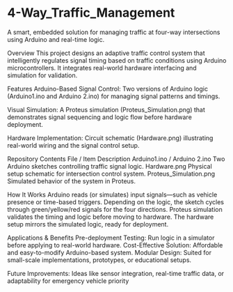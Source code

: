 # 4-Way_Traffic_Management

A smart, embedded solution for managing traffic at four-way intersections using Arduino and real-time logic.

Overview
This project designs an adaptive traffic control system that intelligently regulates signal timing based on traffic conditions using Arduino microcontrollers. It integrates real-world hardware interfacing and simulation for validation.

Features
Arduino-Based Signal Control: Two versions of Arduino logic (Arduino1.ino and Arduino 2.ino) for managing signal patterns and timings.

Visual Simulation: A Proteus simulation (Proteus_Simulation.png) that demonstrates signal sequencing and logic flow before hardware deployment.

Hardware Implementation: Circuit schematic (Hardware.png) illustrating real-world wiring and the signal control setup.

Repository Contents
File / Item	Description
Arduino1.ino / Arduino 2.ino	Two Arduino sketches controlling traffic signal logic.
Hardware.png	Physical setup schematic for intersection control system.
Proteus_Simulation.png	Simulated behavior of the system in Proteus.

How It Works
Arduino reads (or simulates) input signals—such as vehicle presence or time-based triggers.
Depending on the logic, the sketch cycles through green/yellow/red signals for the four directions.
Proteus simulation validates the timing and logic before moving to hardware.
The hardware setup mirrors the simulated logic, ready for deployment.

Applications & Benefits
Pre-deployment Testing: Run logic in a simulator before applying to real-world hardware.
Cost-Effective Solution: Affordable and easy-to-modify Arduino-based system.
Modular Design: Suited for small-scale implementations, prototypes, or educational setups.

Future Improvements: Ideas like sensor integration, real-time traffic data, or adaptability for emergency vehicle priority
